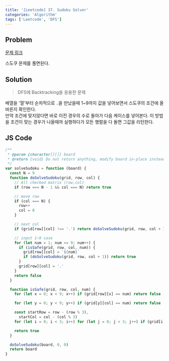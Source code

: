 ```yaml
---
title: '[Leetcode] 37. Sudoku Solver'
categories: 'Algorithm'
tags: ['Leetcode', 'DFS']
---
```


## Problem

[문제 링크](https://leetcode.com/problems/sudoku-solver/)

스도쿠 문제를 풀면된다.

## Solution

> DFS에 Backtracking을 응용한 문제

배열을 '열'부터 순차적으로 `.`을 만났을때 1~9까지 값을 넣어보면서 스도쿠의 조건에 올바른지 확인한다.  
만약 조건에 맞지않다면 바로 이전 경우의 수로 돌아가 다음 케이스를 넣어본다. 이 방법을 조건이 맞는 경우가 나올때까 실행하다가 모든 행렬을 다 돌면 그값을 리턴한다.

## JS Code

```javascript
/**
 * @param {character[][]} board
 * @return {void} Do not return anything, modify board in-place instead.
 */
var solveSudoku = function (board) {
  const N = 9
  function doSolveSudoku(grid, row, col) {
    // All checked matrix (row,col)
    if (row === N - 1 && col === N) return true

    // move row
    if (col === N) {
      row++
      col = 0
    }

    // next col
    if (grid[row][col] !== '.') return doSolveSudoku(grid, row, col + 1)

    // input 1~9 case
    for (let num = 1; num <= 9; num++) {
      if (isSafe(grid, row, col, num)) {
        grid[row][col] = `${num}`
        if (doSolveSudoku(grid, row, col + 1)) return true
      }
      grid[row][col] = '.'
    }
    return false
  }

  function isSafe(grid, row, col, num) {
    for (let x = 0; x < 9; x++) if (grid[row][x] == num) return false

    for (let y = 0; y < 9; y++) if (grid[y][col] == num) return false

    const startRow = row - (row % 3),
      startCol = col - (col % 3)
    for (let i = 0; i < 3; i++) for (let j = 0; j < 3; j++) if (grid[i + startRow][j + startCol] == num) return false

    return true
  }

  doSolveSudoku(board, 0, 0)
  return board
}
```
